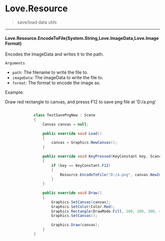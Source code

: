 
# Love.Resource
> save/load data utils

------------------------------------------------
#### Love.Resource.EncodeToFile(System.String,Love.ImageData,Love.ImageFormat)
Encodes the ImageData and writes it to the path.
             

`Arguments`

* `path`: The filename to write the file to.
* `imageData`: The imageData to write the file to. 
* `format`: The format to encode the image as.



Example:

Draw red rectangle to canvas, and presss F12 to save png file at 'D:/a.png'
```C#

             class TestSavePngNew : Scene
             {
                 Canvas canvas = null;
            
                 public override void Load()
                 {
                     canvas = Graphics.NewCanvas();
                 }
            
                 public override void KeyPressed(KeyConstant key, Scancode scancode, bool isRepeat)
                 {
                     if (key == KeyConstant.F12)
                     {
                         Resource.EncodeToFile("D:/a.png", canvas.NewImageData(), ImageFormat.PNG);
                     }
                 }
            
                 public override void Draw()
                 {
                     Graphics.SetCanvas(canvas);
                     Graphics.SetColor(Color.Red);
                     Graphics.Rectangle(DrawMode.Fill, 100, 200, 300, 400);
                     Graphics.SetCanvas();
            
                     Graphics.Draw(canvas);
                 }
             }
```
             


